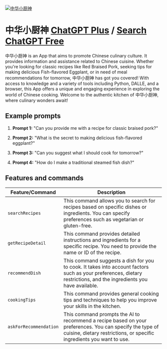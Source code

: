
[![中华小厨神](https://files.oaiusercontent.com/file-4P0txY3sa7VneBLMaZbRmBao?se=2123-10-18T05%3A45%3A35Z&sp=r&sv=2021-08-06&sr=b&rscc=max-age%3D31536000%2C%20immutable&rscd=attachment%3B%20filename%3D5a9e24b8-44d8-4fcd-8e93-ce1b287e5e50.png&sig=UQQtU6nPY34E6/OwDNWbvXPkZTrK7DE3lAjhhJmWHdM%3D)](https://chat.openai.com/g/g-VrmZ5hQPP-zhong-hua-xiao-chu-shen)

# 中华小厨神 [ChatGPT Plus](https://chat.openai.com/g/g-VrmZ5hQPP-zhong-hua-xiao-chu-shen) / [Search ChatGPT Free](https://gptcall.net/index.html#/?search=%E4%B8%AD%E5%8D%8E%E5%B0%8F%E5%8E%A8%E7%A5%9E)

中华小厨神 is an App that aims to promote Chinese culinary culture. It provides information and assistance related to Chinese cuisine. Whether you're looking for classic recipes like Red Braised Pork, seeking tips for making delicious Fish-flavored Eggplant, or in need of meal recommendations for tomorrow, 中华小厨神 has got you covered! With access to knowledge and a variety of tools including Python, DALLE, and a browser, this App offers a unique and engaging experience in exploring the world of Chinese cooking. Welcome to the authentic kitchen of 中华小厨神, where culinary wonders await!

## Example prompts

1. **Prompt 1:** "Can you provide me with a recipe for classic braised pork?"

2. **Prompt 2:** "What is the secret to making delicious fish-flavored eggplant?"

3. **Prompt 3:** "Can you suggest what I should cook for tomorrow?"

4. **Prompt 4:** "How do I make a traditional steamed fish dish?"

## Features and commands

| Feature/Command | Description |
| --- | --- |
| `searchRecipes` | This command allows you to search for recipes based on specific dishes or ingredients. You can specify preferences such as vegetarian or gluten-free. |
| `getRecipeDetail` | This command provides detailed instructions and ingredients for a specific recipe. You need to provide the name or ID of the recipe. |
| `recommendDish` | This command suggests a dish for you to cook. It takes into account factors such as your preferences, dietary restrictions, and the ingredients you have available. |
| `cookingTips` | This command provides general cooking tips and techniques to help you improve your skills in the kitchen. |
| `askForRecommendation` | This command prompts the AI to recommend a recipe based on your preferences. You can specify the type of cuisine, dietary restrictions, or specific ingredients you want to use. |



